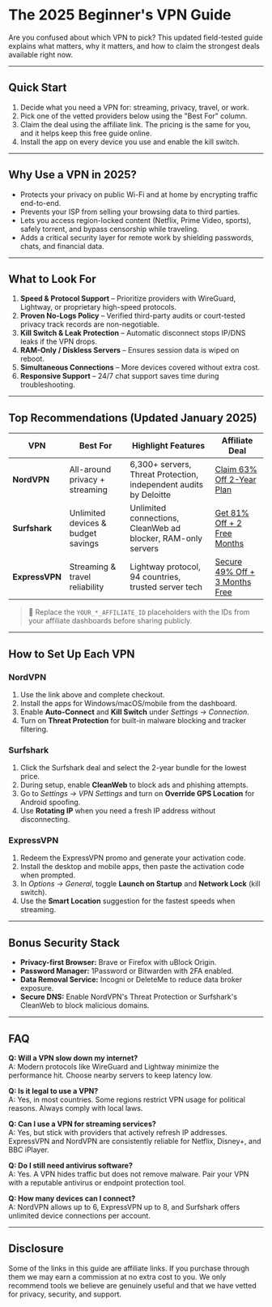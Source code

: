 # The 2025 Beginner's VPN Guide

Are you confused about which VPN to pick?
This updated field-tested guide explains what matters, why it matters, and how to claim the strongest deals available right now.

---

## Quick Start

1. Decide what you need a VPN for: streaming, privacy, travel, or work.
2. Pick one of the vetted providers below using the "Best For" column.
3. Claim the deal using the affiliate link. The pricing is the same for you, and it helps keep this free guide online.
4. Install the app on every device you use and enable the kill switch.

---

## Why Use a VPN in 2025?

- Protects your privacy on public Wi-Fi and at home by encrypting traffic end-to-end.
- Prevents your ISP from selling your browsing data to third parties.
- Lets you access region-locked content (Netflix, Prime Video, sports), safely torrent, and bypass censorship while traveling.
- Adds a critical security layer for remote work by shielding passwords, chats, and financial data.

---

## What to Look For

1. **Speed & Protocol Support** – Prioritize providers with WireGuard, Lightway, or proprietary high-speed protocols.
2. **Proven No-Logs Policy** – Verified third-party audits or court-tested privacy track records are non-negotiable.
3. **Kill Switch & Leak Protection** – Automatic disconnect stops IP/DNS leaks if the VPN drops.
4. **RAM-Only / Diskless Servers** – Ensures session data is wiped on reboot.
5. **Simultaneous Connections** – More devices covered without extra cost.
6. **Responsive Support** – 24/7 chat support saves time during troubleshooting.

---

## Top Recommendations (Updated January 2025)

| VPN | Best For | Highlight Features | Affiliate Deal |
| --- | --- | --- | --- |
| **NordVPN** | All-around privacy + streaming | 6,300+ servers, Threat Protection, independent audits by Deloitte | [Claim 63% Off 2-Year Plan](https://go.nordvpn.net/aff_c?offer_id=648&aff_id=YOUR_NORDVPN_AFFILIATE_ID&aff_sub=ghostdrop_guide) |
| **Surfshark** | Unlimited devices & budget savings | Unlimited connections, CleanWeb ad blocker, RAM-only servers | [Get 81% Off + 2 Free Months](https://get.surfshark.net/aff_c?offer_id=17&aff_id=YOUR_SURFSHARK_AFFILIATE_ID&aff_sub=ghostdrop_guide) |
| **ExpressVPN** | Streaming & travel reliability | Lightway protocol, 94 countries, trusted server tech | [Secure 49% Off + 3 Months Free](https://www.xvbelink.com/affiliate/offer?offerid=1&affid=YOUR_EXPRESSVPN_AFFILIATE_ID&source=ghostdrop_guide) |

> 🔁 Replace the `YOUR_*_AFFILIATE_ID` placeholders with the IDs from your affiliate dashboards before sharing publicly.

---

## How to Set Up Each VPN

### NordVPN

1. Use the link above and complete checkout.
2. Install the apps for Windows/macOS/mobile from the dashboard.
3. Enable **Auto-Connect** and **Kill Switch** under *Settings → Connection*.
4. Turn on **Threat Protection** for built-in malware blocking and tracker filtering.

### Surfshark

1. Click the Surfshark deal and select the 2-year bundle for the lowest price.
2. During setup, enable **CleanWeb** to block ads and phishing attempts.
3. Go to *Settings → VPN Settings* and turn on **Override GPS Location** for Android spoofing.
4. Use **Rotating IP** when you need a fresh IP address without disconnecting.

### ExpressVPN

1. Redeem the ExpressVPN promo and generate your activation code.
2. Install the desktop and mobile apps, then paste the activation code when prompted.
3. In *Options → General*, toggle **Launch on Startup** and **Network Lock** (kill switch).
4. Use the **Smart Location** suggestion for the fastest speeds when streaming.

---

## Bonus Security Stack

- **Privacy-first Browser:** Brave or Firefox with uBlock Origin.
- **Password Manager:** 1Password or Bitwarden with 2FA enabled.
- **Data Removal Service:** Incogni or DeleteMe to reduce data broker exposure.
- **Secure DNS:** Enable NordVPN's Threat Protection or Surfshark's CleanWeb to block malicious domains.

---

## FAQ

**Q: Will a VPN slow down my internet?**  
A: Modern protocols like WireGuard and Lightway minimize the performance hit. Choose nearby servers to keep latency low.

**Q: Is it legal to use a VPN?**  
A: Yes, in most countries. Some regions restrict VPN usage for political reasons. Always comply with local laws.

**Q: Can I use a VPN for streaming services?**  
A: Yes, but stick with providers that actively refresh IP addresses. ExpressVPN and NordVPN are consistently reliable for Netflix, Disney+, and BBC iPlayer.

**Q: Do I still need antivirus software?**  
A: Yes. A VPN hides traffic but does not remove malware. Pair your VPN with a reputable antivirus or endpoint protection tool.

**Q: How many devices can I connect?**  
A: NordVPN allows up to 6, ExpressVPN up to 8, and Surfshark offers unlimited device connections per account.

---

## Disclosure

Some of the links in this guide are affiliate links. If you purchase through them we may earn a commission at no extra cost to you. We only recommend tools we believe are genuinely useful and that we have vetted for privacy, security, and support.
